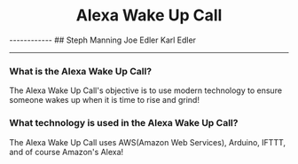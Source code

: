 <h1 style="text-align:center;">Alexa Wake Up Call</h1>
------------
## Steph Manning     Joe Edler     Karl Edler

-------------

### What is the Alexa Wake Up Call?
The Alexa Wake Up Call's objective is to use modern technology to ensure someone wakes up when it is time to rise and grind!

### What technology is used in the Alexa Wake Up Call?
The Alexa Wake Up Call uses AWS(Amazon Web Services), Arduino, IFTTT, and of course Amazon's Alexa!

